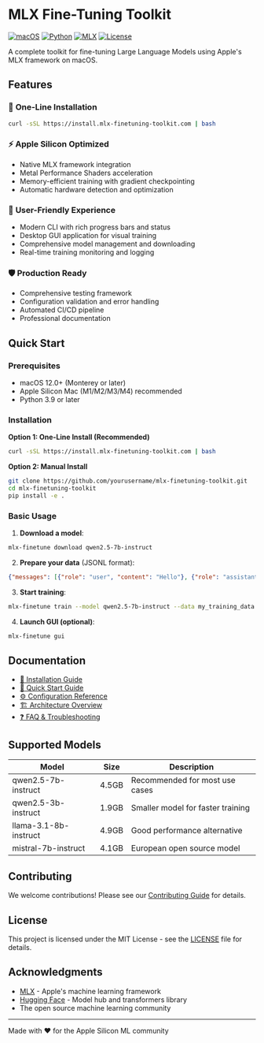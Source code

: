 # MLX Fine-Tuning Toolkit

[![macOS](https://img.shields.io/badge/macOS-Apple%20Silicon-blue)](https://apple.com/mac)
[![Python](https://img.shields.io/badge/python-3.9+-blue.svg)](https://python.org)
[![MLX](https://img.shields.io/badge/MLX-Apple%20Silicon-green)](https://github.com/ml-explore/mlx)
[![License](https://img.shields.io/badge/license-MIT-green.svg)](LICENSE)

A complete toolkit for fine-tuning Large Language Models using Apple's MLX framework on macOS.

## Features

### 🚀 **One-Line Installation**
```bash
curl -sSL https://install.mlx-finetuning-toolkit.com | bash
```

### ⚡ **Apple Silicon Optimized**
- Native MLX framework integration
- Metal Performance Shaders acceleration
- Memory-efficient training with gradient checkpointing
- Automatic hardware detection and optimization

### 🎯 **User-Friendly Experience**
- Modern CLI with rich progress bars and status
- Desktop GUI application for visual training
- Comprehensive model management and downloading
- Real-time training monitoring and logging

### 🛡️ **Production Ready**
- Comprehensive testing framework
- Configuration validation and error handling
- Automated CI/CD pipeline
- Professional documentation

## Quick Start

### Prerequisites
- macOS 12.0+ (Monterey or later)
- Apple Silicon Mac (M1/M2/M3/M4) recommended
- Python 3.9 or later

### Installation

**Option 1: One-Line Install (Recommended)**
```bash
curl -sSL https://install.mlx-finetuning-toolkit.com | bash
```

**Option 2: Manual Install**
```bash
git clone https://github.com/yourusername/mlx-finetuning-toolkit.git
cd mlx-finetuning-toolkit
pip install -e .
```

### Basic Usage

1. **Download a model**:
```bash
mlx-finetune download qwen2.5-7b-instruct
```

2. **Prepare your data** (JSONL format):
```json
{"messages": [{"role": "user", "content": "Hello"}, {"role": "assistant", "content": "Hi there!"}]}
```

3. **Start training**:
```bash
mlx-finetune train --model qwen2.5-7b-instruct --data my_training_data.jsonl
```

4. **Launch GUI (optional)**:
```bash
mlx-finetune gui
```

## Documentation

- [📖 Installation Guide](docs/INSTALLATION.md)
- [🚀 Quick Start Guide](docs/QUICKSTART.md)
- [⚙️ Configuration Reference](docs/CONFIGURATION.md)
- [🏗️ Architecture Overview](docs/ARCHITECTURE.md)
- [❓ FAQ & Troubleshooting](docs/FAQ.md)

## Supported Models

| Model | Size | Description |
|-------|------|-------------|
| qwen2.5-7b-instruct | 4.5GB | Recommended for most use cases |
| qwen2.5-3b-instruct | 1.9GB | Smaller model for faster training |
| llama-3.1-8b-instruct | 4.9GB | Good performance alternative |
| mistral-7b-instruct | 4.1GB | European open source model |

## Contributing

We welcome contributions! Please see our [Contributing Guide](CONTRIBUTING.md) for details.

## License

This project is licensed under the MIT License - see the [LICENSE](LICENSE) file for details.

## Acknowledgments

- [MLX](https://github.com/ml-explore/mlx) - Apple's machine learning framework
- [Hugging Face](https://huggingface.co) - Model hub and transformers library
- The open source machine learning community

---

Made with ❤️ for the Apple Silicon ML community